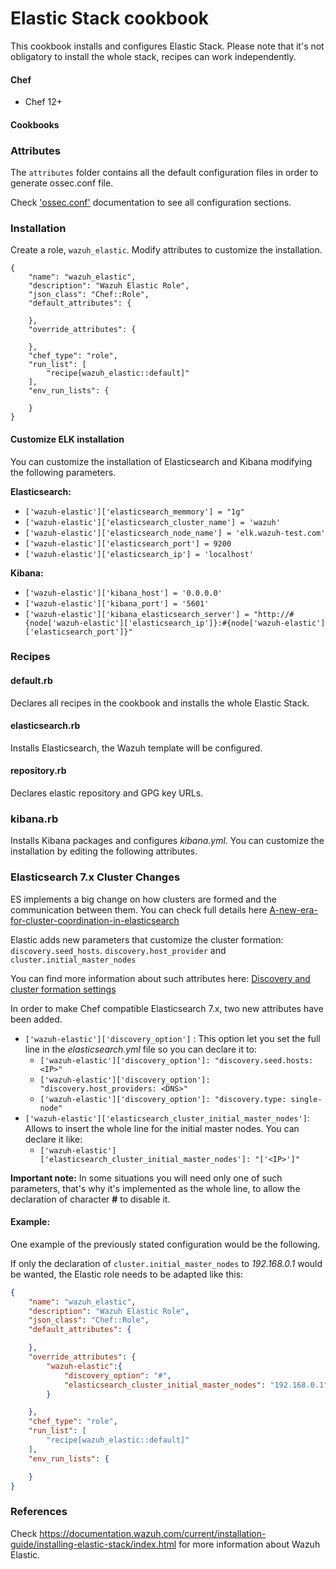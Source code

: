 # Elastic Stack cookbook

This cookbook installs and configures Elastic Stack. Please note that it's not obligatory to install the whole stack, recipes can work independently.

#### Chef
- Chef 12+

#### Cookbooks

### Attributes

The ``attributes`` folder contains all the default configuration files in order to generate ossec.conf file.

Check ['ossec.conf']( https://documentation.wazuh.com/3.x/user-manual/reference/ossec-conf/index.html) documentation to see all configuration sections.

### Installation

Create a role, `wazuh_elastic`. Modify attributes to customize the installation.

```
{
    "name": "wazuh_elastic",
    "description": "Wazuh Elastic Role",
    "json_class": "Chef::Role",
    "default_attributes": {

    },
    "override_attributes": {

    },
    "chef_type": "role",
    "run_list": [
        "recipe[wazuh_elastic::default]"
    ],
    "env_run_lists": {

    }
}
```

#### Customize ELK installation

You can customize the installation of Elasticsearch and Kibana modifying the following parameters.


**Elasticsearch:**

* ```['wazuh-elastic']['elasticsearch_memmory'] = "1g"```
* ```['wazuh-elastic']['elasticsearch_cluster_name'] = 'wazuh'```
* ```['wazuh-elastic']['elasticsearch_node_name'] = 'elk.wazuh-test.com'```
* ```['wazuh-elastic']['elasticsearch_port'] = 9200```
* ```['wazuh-elastic']['elasticsearch_ip'] = 'localhost'```

**Kibana:**

* ```['wazuh-elastic']['kibana_host'] = '0.0.0.0'```
* ```['wazuh-elastic']['kibana_port'] = '5601'```
* ```['wazuh-elastic']['kibana_elasticsearch_server'] = "http://#{node['wazuh-elastic']['elasticsearch_ip']}:#{node['wazuh-elastic']['elasticsearch_port']}"```


### Recipes

#### default.rb

Declares all recipes in the cookbook and installs the whole Elastic Stack.

#### elasticsearch.rb

Installs Elasticsearch, the Wazuh template will be configured. 

#### repository.rb 

Declares elastic repository and GPG key URLs.

### kibana.rb

Installs Kibana packages and configures *kibana.yml*. You can customize the installation by editing the following attributes.

### Elasticsearch 7.x Cluster Changes

ES implements a big change on how clusters are formed and the communication between them. You can check full details here [A-new-era-for-cluster-coordination-in-elasticsearch](https://www.elastic.co/es/blog/a-new-era-for-cluster-coordination-in-elasticsearch)

Elastic adds new parameters that customize the cluster formation: `discovery.seed_hosts`. `discovery.host_provider` and `cluster.initial_master_nodes`  

You can find more information about such attributes here: [Discovery and cluster formation settings](https://www.elastic.co/guide/en/elasticsearch/reference/current/modules-discovery-settings.html)

In order to make Chef compatible Elasticsearch 7.x, two new attributes have been added.

- `['wazuh-elastic']['discovery_option']` : This option let you set the full line in the *elasticsearch.yml* file so you can declare it to:
  - `['wazuh-elastic']['discovery_option']: "discovery.seed.hosts: <IP>"` 
  - `['wazuh-elastic']['discovery_option']: "discovery.host_providers: <DNS>"` 
  - `['wazuh-elastic']['discovery_option']: "discovery.type: single-node"`
- `['wazuh-elastic']['elasticsearch_cluster_initial_master_nodes']`: Allows to insert the whole line for the initial master nodes. You can declare it like:
  - `['wazuh-elastic']['elasticsearch_cluster_initial_master_nodes']: "['<IP>']"`

**Important note:** In some situations you will need only one of such parameters, that's why it's implemented as the whole line, to allow the declaration of character **#**  to disable it.

#### Example:

One example of the previously stated configuration would be the following.

If only the declaration of `cluster.initial_master_nodes` to *192.168.0.1* would be wanted, the Elastic role needs to be adapted like this:

```json
{
    "name": "wazuh_elastic",
    "description": "Wazuh Elastic Role",
    "json_class": "Chef::Role",
    "default_attributes": {

    },
    "override_attributes": {
        "wazuh-elastic":{
            "discovery_option": "#",
            "elasticsearch_cluster_initial_master_nodes": "192.168.0.1"
        }

    },
    "chef_type": "role",
    "run_list": [
        "recipe[wazuh_elastic::default]"
    ],
    "env_run_lists": {

    }
}

```



### References

Check https://documentation.wazuh.com/current/installation-guide/installing-elastic-stack/index.html for more information about Wazuh Elastic.